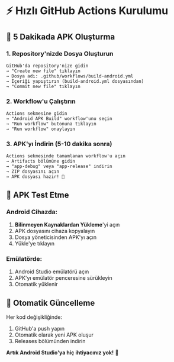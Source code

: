 # ⚡ Hızlı GitHub Actions Kurulumu

## 🚀 5 Dakikada APK Oluşturma

### 1. Repository'nizde Dosya Oluşturun
```
GitHub'da repository'nize gidin
→ "Create new file" tıklayın
→ Dosya adı: .github/workflows/build-android.yml
→ İçeriği yapıştırın (build-android.yml dosyasından)
→ "Commit new file" tıklayın
```

### 2. Workflow'u Çalıştırın
```
Actions sekmesine gidin
→ "Android APK Build" workflow'unu seçin
→ "Run workflow" butonuna tıklayın
→ "Run workflow" onaylayın
```

### 3. APK'yı İndirin (5-10 dakika sonra)
```
Actions sekmesinde tamamlanan workflow'u açın
→ Artifacts bölümüne gidin
→ "app-debug" veya "app-release" indirin
→ ZIP dosyasını açın
→ APK dosyası hazır! 🎉
```

## 📱 APK Test Etme

### Android Cihazda:
1. **Bilinmeyen Kaynaklardan Yükleme**'yi açın
2. APK dosyasını cihaza kopyalayın
3. Dosya yöneticisinden APK'yı açın
4. Yükle'ye tıklayın

### Emülatörde:
1. Android Studio emülatörü açın
2. APK'yı emülatör penceresine sürükleyin
3. Otomatik yüklenir

## 🔄 Otomatik Güncelleme

Her kod değişikliğinde:
1. GitHub'a push yapın
2. Otomatik olarak yeni APK oluşur
3. Releases bölümünden indirin

**Artık Android Studio'ya hiç ihtiyacınız yok!** 🚀